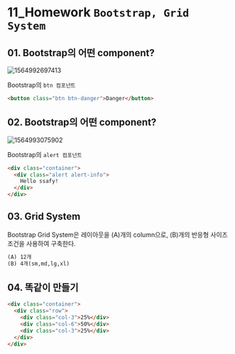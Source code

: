 # 11_Homework	`Bootstrap, Grid System`

## 01. Bootstrap의 어떤 component?

![1564992697413](C:\Users\student\AppData\Roaming\Typora\typora-user-images\1564992697413.png)

Bootstrap의 `btn 컴포넌트`

```html
<button class="btn btn-danger">Danger</button>
```



## 02. Bootstrap의 어떤 component?

![1564993075902](C:\Users\student\AppData\Roaming\Typora\typora-user-images\1564993075902.png)

Bootstrap의 `alert 컴포넌트`

```html
<div class="container">
  <div class="alert alert-info">
    Hello ssafy!
  </div>
</div>
```



## 03. Grid System

Bootstrap Grid System은 레이아웃을 (A)개의 column으로, (B)개의 반응형 사이즈 조건을 사용하여 구축한다.

```html
(A) 12개
(B) 4개(sm,md,lg,xl)
```





## 04. 똑같이 만들기

```html
<div class="container">
  <div class="row">
    <div class="col-3">25%</div>
    <div class="col-6">50%</div>
    <div class="col-3">25%</div>
  </div>
</div>
```

